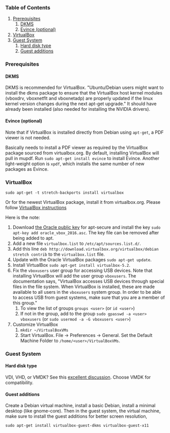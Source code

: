 ### Table of Contents

1. [Prerequisites](#prerequisites)
    1. [DKMS](#dkms)
    2. [Evince (optional)](#evince-optional)
2. [VirtualBox](#virtualbox)
3. [Guest System](#guest-system)
    1. [Hard disk type](#hard-disk-type)
    2. [Guest additions](#guest-additions)

### Prerequisites

#### DKMS

DKMS is recommended for VirtualBox. "Ubuntu/Debian users might want to install the dkms package to ensure that the VirtualBox host kernel modules (vboxdrv, vboxnetflt and vboxnetadp) are properly updated if the linux kernel version changes during the next apt-get upgrade." It should have already been installed (also needed for installing the NVIDIA drivers).

#### Evince (optional)

Note that if VirtualBox is installed directly from Debian using `apt-get`, a PDF viewer is not needed.

Basically needs to install a PDF viewer as required by the VirtualBox package sourced from virtualbox.org. By default, installing VirtualBox will pull in mupdf. Run `sudo apt-get install evince` to install Evince. Another light-weight option is `xpdf`, which installs the same number of new packages as Evince.

### VirtualBox

`sudo apt-get -t stretch-backports install virtualbox`

Or for the newest VirtualBox package, install it from virtualbox.org. Please follow [VirtualBox instructions](https://www.virtualbox.org/wiki/Linux_Downloads)

Here is the note:

1. Download [the Oracle public key](https://www.virtualbox.org/download/oracle_vbox_2016.asc) for apt-secure and install the key `sudo apt-key add oracle_vbox_2016.asc`. The key file can be removed after being added to apt.
2. Add a new file `virtualbox.list` to `/etc/apt/sources.list.d/`.
3. Add this line `deb http://download.virtualbox.org/virtualbox/debian stretch contrib` to the `virtualbox.list` file.
4. Update with the Oracle VirtualBox packages `sudo apt-get update`.
5. Install VirtualBox `sudo apt-get install virtualbox-5.2`.
6. Fix the `vboxusers` user group for accessing USB devices. Note that installing VirtualBox will add the user group `vboxusers`. The documentation says, "VirtualBox accesses USB devices through special files in the file system. When VirtualBox is installed, these are made available to all users in the `vboxusers` system group. In order to be able to access USB from guest systems, make sure that you are a member of this group."
    1. To view the list of groups `groups <user>` (or `id <user>`)
    2. If not in the group, add to the group `sudo gpasswd -a <user> vboxusers` (or `sudo usermod -a -G vboxusers <user>`)
7. Customize VirtualBox
    1. `mkdir ~/VirtualBoxVMs`
    2. Start VirtualBox. File -> Preferences -> General. Set the Default Machine Folder to `/home/<user>/VirtualBoxVMs`.

### Guest System

#### Hard disk type

VDI, VHD, or VMDK? See this [excellent discussion](https://superuser.com/questions/360517/what-disk-image-should-i-use-with-virtualbox-vdi-vmdk-vhd-or-hdd). Choose VMDK for compatibility.

#### Guest additions

Create a Debian virtual machine, install a basic Debian, install a minimal desktop (like gnome-core). Then in the guest system, the virtual machine, make sure to install the guest additions for better screen resolution,

`sudo apt-get install virtualbox-guest-dkms virtualbox-guest-x11`
